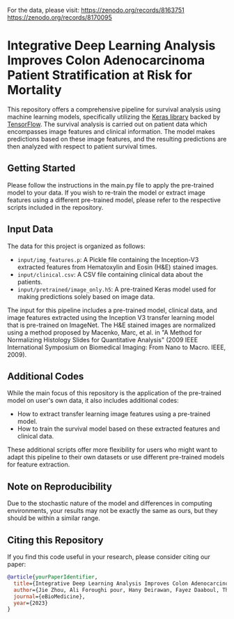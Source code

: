 For the data, please visit:
https://zenodo.org/records/8163751
https://zenodo.org/records/8170095



# Integrative Deep Learning Analysis Improves Colon Adenocarcinoma Patient Stratification at Risk for Mortality

This repository offers a comprehensive pipeline for survival analysis using machine learning models, specifically utilizing the [Keras library](https://keras.io/) backed by [TensorFlow](https://www.tensorflow.org/). The survival analysis is carried out on patient data which encompasses image features and clinical information. The model makes predictions based on these image features, and the resulting predictions are then analyzed with respect to patient survival times.

## Getting Started

Please follow the instructions in the main.py file to apply the pre-trained model to your data. If you wish to re-train the model or extract image features using a different pre-trained model, please refer to the respective scripts included in the repository.

## Input Data

The data for this project is organized as follows:

- `input/img_features.p`: A Pickle file containing the Inception-V3 extracted features from Hematoxylin and Eosin (H&E) stained images.
- `input/clinical.csv`: A CSV file containing clinical data about the patients.
- `input/pretrained/image_only.h5`: A pre-trained Keras model used for making predictions solely based on image data.

The input for this pipeline includes a pre-trained model, clinical data, and image features extracted using the Inception V3 transfer learning model that is pre-trained on ImageNet. The H&E stained images are normalized using a method proposed by Macenko, Marc, et al. in "A Method for Normalizing Histology Slides for Quantitative Analysis" (2009 IEEE International Symposium on Biomedical Imaging: From Nano to Macro. IEEE, 2009). 

## Additional Codes

While the main focus of this repository is the application of the pre-trained model on user's own data, it also includes additional codes: 

- How to extract transfer learning image features using a pre-trained model.
- How to train the survival model based on these extracted features and clinical data.

These additional scripts offer more flexibility for users who might want to adapt this pipeline to their own datasets or use different pre-trained models for feature extraction.

## Note on Reproducibility

Due to the stochastic nature of the model and differences in computing environments, your results may not be exactly the same as ours, but they should be within a similar range.


## Citing this Repository

If you find this code useful in your research, please consider citing our paper:

```bibtex
@article{yourPaperIdentifier,
  title={Integrative Deep Learning Analysis Improves Colon Adenocarcinoma Patient Stratification at Risk for Mortality},
  author={Jie Zhou, Ali Foroughi pour, Hany Deirawan, Fayez Daaboul, Thazin Nwe Aung, Rafic Beydoun, Fahad Shabbir Ahmed, Jeffrey H.Chuang},
  journal={eBioMedicine},
  year={2023}
}
